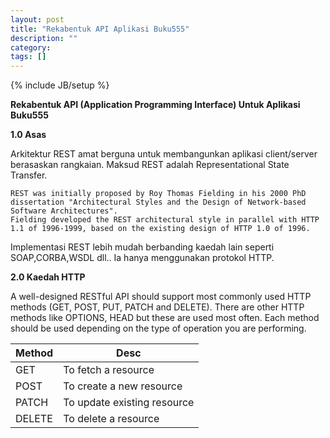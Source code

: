 ```yaml
---
layout: post
title: "Rekabentuk API Aplikasi Buku555"
description: ""
category: 
tags: []
---
```

{% include JB/setup %}



**Rekabentuk API (Application Programming Interface) Untuk Aplikasi Buku555**

**1.0	Asas**

Arkitektur REST amat berguna untuk membangunkan aplikasi client/server berasaskan rangkaian.
Maksud REST adalah Representational State Transfer. 

    REST was initially proposed by Roy Thomas Fielding in his 2000 PhD dissertation "Architectural Styles and the Design of Network-based Software Architectures".
    Fielding developed the REST architectural style in parallel with HTTP 1.1 of 1996-1999, based on the existing design of HTTP 1.0 of 1996.

Implementasi REST lebih mudah berbanding kaedah lain seperti SOAP,CORBA,WSDL dll..
Ia hanya menggunakan protokol HTTP.

**2.0   Kaedah HTTP**

A well-designed RESTful API should support most commonly used HTTP methods (GET, POST, PUT, PATCH and DELETE). There are other HTTP methods like OPTIONS, HEAD but these are used most often. Each method should be used depending on the type of operation you are performing.

| Method | Desc                        |
|--------|-----------------------------|
| GET    | To fetch a resource         |
| POST   | To create a new resource    |
| PATCH  | To update existing resource |
| DELETE | To delete a resource        |



